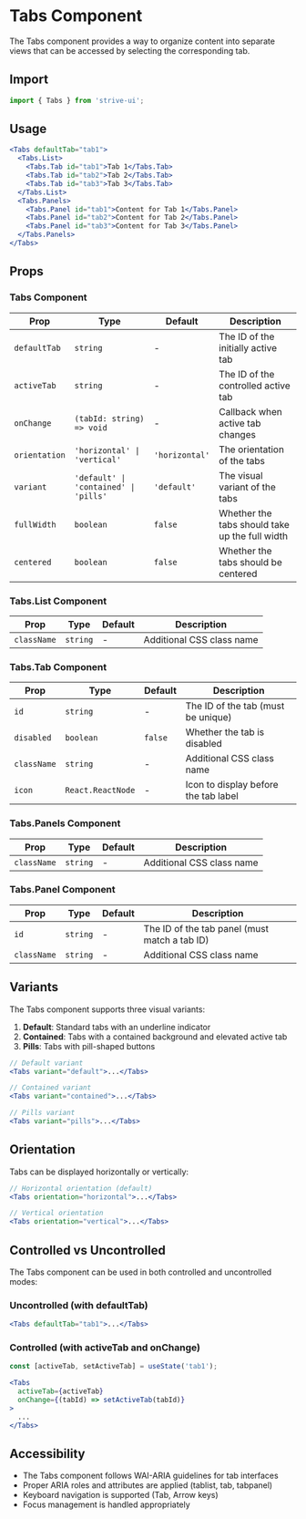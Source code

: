 # Tabs Component

The Tabs component provides a way to organize content into separate views that can be accessed by selecting the corresponding tab.

## Import

```jsx
import { Tabs } from 'strive-ui';
```

## Usage

```jsx
<Tabs defaultTab="tab1">
  <Tabs.List>
    <Tabs.Tab id="tab1">Tab 1</Tabs.Tab>
    <Tabs.Tab id="tab2">Tab 2</Tabs.Tab>
    <Tabs.Tab id="tab3">Tab 3</Tabs.Tab>
  </Tabs.List>
  <Tabs.Panels>
    <Tabs.Panel id="tab1">Content for Tab 1</Tabs.Panel>
    <Tabs.Panel id="tab2">Content for Tab 2</Tabs.Panel>
    <Tabs.Panel id="tab3">Content for Tab 3</Tabs.Panel>
  </Tabs.Panels>
</Tabs>
```

## Props

### Tabs Component

| Prop | Type | Default | Description |
|------|------|---------|-------------|
| `defaultTab` | `string` | - | The ID of the initially active tab |
| `activeTab` | `string` | - | The ID of the controlled active tab |
| `onChange` | `(tabId: string) => void` | - | Callback when active tab changes |
| `orientation` | `'horizontal' \| 'vertical'` | `'horizontal'` | The orientation of the tabs |
| `variant` | `'default' \| 'contained' \| 'pills'` | `'default'` | The visual variant of the tabs |
| `fullWidth` | `boolean` | `false` | Whether the tabs should take up the full width |
| `centered` | `boolean` | `false` | Whether the tabs should be centered |

### Tabs.List Component

| Prop | Type | Default | Description |
|------|------|---------|-------------|
| `className` | `string` | - | Additional CSS class name |

### Tabs.Tab Component

| Prop | Type | Default | Description |
|------|------|---------|-------------|
| `id` | `string` | - | The ID of the tab (must be unique) |
| `disabled` | `boolean` | `false` | Whether the tab is disabled |
| `className` | `string` | - | Additional CSS class name |
| `icon` | `React.ReactNode` | - | Icon to display before the tab label |

### Tabs.Panels Component

| Prop | Type | Default | Description |
|------|------|---------|-------------|
| `className` | `string` | - | Additional CSS class name |

### Tabs.Panel Component

| Prop | Type | Default | Description |
|------|------|---------|-------------|
| `id` | `string` | - | The ID of the tab panel (must match a tab ID) |
| `className` | `string` | - | Additional CSS class name |

## Variants

The Tabs component supports three visual variants:

1. **Default**: Standard tabs with an underline indicator
2. **Contained**: Tabs with a contained background and elevated active tab
3. **Pills**: Tabs with pill-shaped buttons

```jsx
// Default variant
<Tabs variant="default">...</Tabs>

// Contained variant
<Tabs variant="contained">...</Tabs>

// Pills variant
<Tabs variant="pills">...</Tabs>
```

## Orientation

Tabs can be displayed horizontally or vertically:

```jsx
// Horizontal orientation (default)
<Tabs orientation="horizontal">...</Tabs>

// Vertical orientation
<Tabs orientation="vertical">...</Tabs>
```

## Controlled vs Uncontrolled

The Tabs component can be used in both controlled and uncontrolled modes:

### Uncontrolled (with defaultTab)

```jsx
<Tabs defaultTab="tab1">...</Tabs>
```

### Controlled (with activeTab and onChange)

```jsx
const [activeTab, setActiveTab] = useState('tab1');

<Tabs 
  activeTab={activeTab} 
  onChange={(tabId) => setActiveTab(tabId)}
>
  ...
</Tabs>
```

## Accessibility

- The Tabs component follows WAI-ARIA guidelines for tab interfaces
- Proper ARIA roles and attributes are applied (tablist, tab, tabpanel)
- Keyboard navigation is supported (Tab, Arrow keys)
- Focus management is handled appropriately
